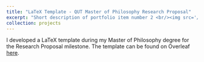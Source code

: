 ```yaml
---
title: "LaTeX Template - QUT Master of Philosophy Research Proposal"
excerpt: "Short description of portfolio item number 2 <br/><img src='/images/500x300.png'>"
collection: projects
---
```


<!-- ## LaTeX Template - QUT Master of Philosophy Research Proposal -->

I developed a LaTeX template during my Master of Philosophy degree for the Research Proposal milestone. The template can be found on Overleaf [here](https://www.overleaf.com/latex/templates/queensland-university-of-technology-qut-mphil-research-proposal/cbmfdbxqnssy).



